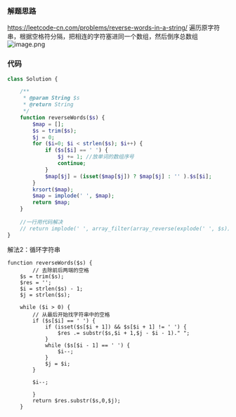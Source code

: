 ### 解题思路
https://leetcode-cn.com/problems/reverse-words-in-a-string/
遍历原字符串，根据空格符分隔，把相连的字符塞进同一个数组，然后倒序总数组
![image.png](https://pic.leetcode-cn.com/98b1c4dc620e490c4cb3043ab82f44cec6bd7fe43704f6b574336fe16319c50d-image.png)

### 代码

```php
class Solution {

    /**
     * @param String $s
     * @return String
     */
    function reverseWords($s) {
        $map = [];
    	$s = trim($s);
    	$j = 0;
    	for ($i=0; $i < strlen($s); $i++) { 
    		if ($s[$i] == ' ') {
    			$j += 1; //放单词的数组序号
    			continue;
    		}
    		$map[$j] = (isset($map[$j]) ? $map[$j] : '' ).$s[$i];
    	}
    	krsort($map);
    	$map = implode(' ', $map);
    	return $map;
    }
    
    //一行用代码解决
    // return implode(' ', array_filter(array_reverse(explode(' ', $s))));
}

```

解法2：循环字符串

```
function reverseWords($s) {
        // 去除前后两端的空格
	$s = trim($s);
	$res = '';
	$i = strlen($s) - 1;
	$j = strlen($s);

	while ($i > 0) {
		// 从最后开始找字符串中的空格
		if ($s[$i] == ' ') {
			if (isset($s[$i + 1]) && $s[$i + 1] != ' ') {
				$res .= substr($s,$i + 1,$j - $i - 1)." ";
			}
			while ($s[$i - 1] == ' ') {
				$i--;
			}
			$j = $i;
		}

		$i--;
		
        }
        return $res.substr($s,0,$j);
    }
```
